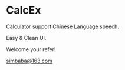 # CalcEx

Calculator support Chinese Language speech.

Easy & Clean UI.

Welcome your refer!

simbaba@163.com

